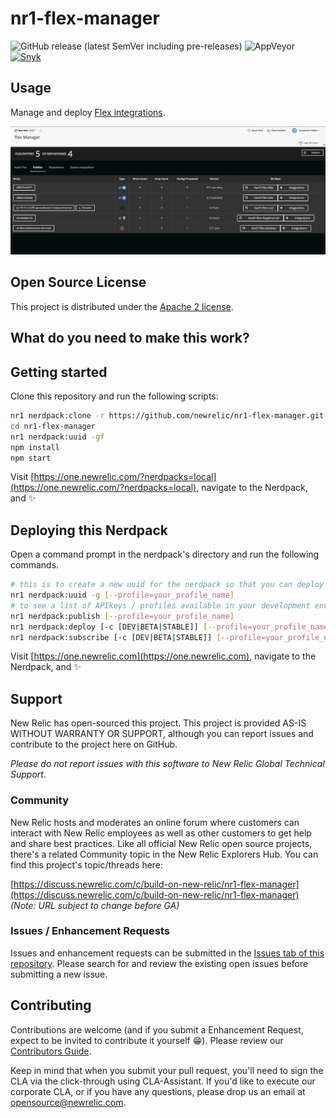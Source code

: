 # nr1-flex-manager

![GitHub release (latest SemVer including pre-releases)](https://img.shields.io/github/v/release/newrelic/nr1-flex-manager?include_prereleases&sort=semver) ![AppVeyor](https://img.shields.io/appveyor/ci/newrelic/nr1-flex-manager) [![Snyk](https://snyk.io/test/github/newrelic/nr1-flex-manager/badge.svg)](https://snyk.io/test/github/newrelic/nr1-flex-manager)

## Usage

Manage and deploy [Flex integrations](https://github.com/newrelic/nri-flex).

![Screenshot](./screenshots/main.png)

## Open Source License

This project is distributed under the [Apache 2 license](LICENSE).

## What do you need to make this work?

<!-- TODO -->

## Getting started

Clone this repository and run the following scripts:

```bash
nr1 nerdpack:clone -r https://github.com/newrelic/nr1-flex-manager.git
cd nr1-flex-manager
nr1 nerdpack:uuid -gf
npm install
npm start
```

Visit [https://one.newrelic.com/?nerdpacks=local](https://one.newrelic.com/?nerdpacks=local), navigate to the Nerdpack, and :sparkles:

## Deploying this Nerdpack

Open a command prompt in the nerdpack's directory and run the following commands.

```bash
# this is to create a new uuid for the nerdpack so that you can deploy it to your account
nr1 nerdpack:uuid -g [--profile=your_profile_name]
# to see a list of APIkeys / profiles available in your development environment, run nr1 credentials:list
nr1 nerdpack:publish [--profile=your_profile_name]
nr1 nerdpack:deploy [-c [DEV|BETA|STABLE]] [--profile=your_profile_name]
nr1 nerdpack:subscribe [-c [DEV|BETA|STABLE]] [--profile=your_profile_name]
```

Visit [https://one.newrelic.com](https://one.newrelic.com), navigate to the Nerdpack, and :sparkles:

## Support

New Relic has open-sourced this project. This project is provided AS-IS WITHOUT WARRANTY OR SUPPORT, although you can report issues and contribute to the project here on GitHub.

_Please do not report issues with this software to New Relic Global Technical Support._

### Community

New Relic hosts and moderates an online forum where customers can interact with New Relic employees as well as other customers to get help and share best practices. Like all official New Relic open source projects, there's a related Community topic in the New Relic Explorers Hub. You can find this project's topic/threads here:

[https://discuss.newrelic.com/c/build-on-new-relic/nr1-flex-manager](https://discuss.newrelic.com/c/build-on-new-relic/nr1-flex-manager)
*(Note: URL subject to change before GA)*

### Issues / Enhancement Requests

Issues and enhancement requests can be submitted in the [Issues tab of this repository](../../issues). Please search for and review the existing open issues before submitting a new issue.

## Contributing

Contributions are welcome (and if you submit a Enhancement Request, expect to be invited to contribute it yourself :grin:). Please review our [Contributors Guide](CONTRIBUTING.md).

Keep in mind that when you submit your pull request, you'll need to sign the CLA via the click-through using CLA-Assistant. If you'd like to execute our corporate CLA, or if you have any questions, please drop us an email at opensource@newrelic.com.
